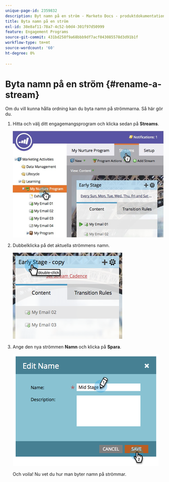 ```yaml
---
unique-page-id: 2359832
description: Byt namn på en ström - Marketo Docs - produktdokumentation
title: Byta namn på en ström
exl-id: 38e8af11-78a7-4c52-b0d4-301f97d50999
feature: Engagement Programs
source-git-commit: 431bd258f9a68bbb9df7acf043085578d3d91b1f
workflow-type: tm+mt
source-wordcount: '60'
ht-degree: 0%

---
```


# Byta namn på en ström {#rename-a-stream}

Om du vill kunna hålla ordning kan du byta namn på strömmarna. Så här gör du.

1. Hitta och välj ditt engagemangsprogram och klicka sedan på **Streams**.

   ![](assets/cloneasteam-1.jpg)

1. Dubbelklicka på det aktuella strömmens namn.

   ![](assets/image2014-9-15-17-3a4-3a10.png)

1. Ange den nya strömmen **Namn** och klicka på **Spara**.

   ![](assets/image2014-9-15-17-3a4-3a14.png)

   Och voila! Nu vet du hur man byter namn på strömmar.
